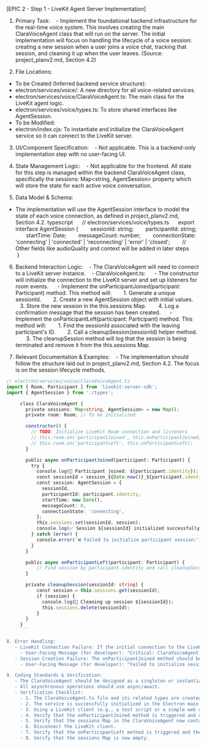 [EPIC 2 - Step 1 - LiveKit Agent Server Implementation]
1. Primary Task:
   - Implement the foundational backend infrastructure for the real-time voice system. This involves creating the main ClaraVoiceAgent class that will run on the server. The initial implementation will focus on handling the lifecycle of a voice session: creating a new session when a user joins a voice chat, tracking that session, and cleaning it up when the user leaves. (Source: project_planv2.md, Section 4.2)

2. File Locations:
- To be Created (Inferred backend service structure):
- electron/services/voice/: A new directory for all voice-related services.
- electron/services/voice/ClaraVoiceAgent.ts: The main class for the LiveKit agent logic.
- electron/services/voice/types.ts: To store shared interfaces like AgentSession.
- To be Modified:
- electron/index.cjs: To instantiate and initialize the ClaraVoiceAgent service so it can connect to the LiveKit server.

3. UI/Component Specification:
   - Not applicable. This is a backend-only implementation step with no user-facing UI.

4. State Management Logic:
   - Not applicable for the frontend. All state for this step is managed within the backend ClaraVoiceAgent class, specifically the sessions: Map<string, AgentSession> property which will store the state for each active voice conversation.

5. Data Model & Schema:
- The implementation will use the AgentSession interface to model the state of each voice connection, as defined in project_planv2.md, Section 4.2.
typescript      // electron/services/voice/types.ts      export interface AgentSession {        sessionId: string;        participantId: string;        startTime: Date;        messageCount: number;        connectionState: 'connecting' | 'connected' | 'reconnecting' | 'error' | 'closed';        // Other fields like audioQuality and context will be added in later steps      }

6. Backend Interaction Logic:
   - The ClaraVoiceAgent will need to connect to a LiveKit server instance.
   - ClaraVoiceAgent.ts:
     - The constructor will initialize the connection to the LiveKit server and set up listeners for room events.
     - Implement the onParticipantJoined(participant: Participant) method. This method will:
       1. Generate a unique sessionId.
       2. Create a new AgentSession object with initial values.
       3. Store the new session in the this.sessions Map.
       4. Log a confirmation message that the session has been created.
     - Implement the onParticipantLeft(participant: Participant) method. This method will:
       1. Find the sessionId associated with the leaving participant's ID.
       2. Call a cleanupSession(sessionId) helper method.
       3. The cleanupSession method will log that the session is being terminated and remove it from the this.sessions Map.

7. Relevant Documentation & Examples:
   - The implementation should follow the structure laid out in project_planv2.md, Section 4.2. The focus is on the session lifecycle methods.
```typescript
// electron/services/voice/ClaraVoiceAgent.ts
import { Room, Participant } from 'livekit-server-sdk';
import { AgentSession } from './types';

     class ClaraVoiceAgent {
       private sessions: Map<string, AgentSession> = new Map();
       private room: Room; // To be initialized

       constructor() {
         // TODO: Initialize LiveKit Room connection and listeners
         // this.room.on('participantJoined', this.onParticipantJoined);
         // this.room.on('participantLeft', this.onParticipantLeft);
       }

       public async onParticipantJoined(participant: Participant) {
         try {
           console.log(🎤 Participant joined: ${participant.identity});
           const sessionId = session_${Date.now()}_${participant.identity};
           const session: AgentSession = {
             sessionId,
             participantId: participant.identity,
             startTime: new Date(),
             messageCount: 0,
             connectionState: 'connecting',
           };
           this.sessions.set(sessionId, session);
           console.log(✅ Session ${sessionId} initialized successfully);
         } catch (error) {
           console.error('❌ Failed to initialize participant session:', error);
         }
       }

       public async onParticipantLeft(participant: Participant) {
           // Find session by participant.identity and call cleanupSession
       }

       private cleanupSession(sessionId: string) {
           const session = this.sessions.get(sessionId);
           if (session) {
             console.log(🧹 Cleaning up session ${sessionId});
             this.sessions.delete(sessionId);
           }
       }
     }
     ```

8. Error Handling:
   - LiveKit Connection Failure: If the initial connection to the LiveKit server fails in the constructor, the application should log a critical error.
     - User-Facing Message (for developer): "Critical: ClaraVoiceAgent failed to connect to the LiveKit server. Voice features will be unavailable."
   - Session Creation Failure: The onParticipantJoined method should be wrapped in a try...catch block. If creating the session object fails for any reason, the error should be logged, and the system should gracefully handle the fact that this participant will not have an active session.
     - User-Facing Message (for developer): "Failed to initialize session for participant {participant.identity}. Error: {error.message}"

9. Coding Standards & Verification:
   - The ClaraVoiceAgent should be designed as a singleton or instantiated only once in the main process.
   - All asynchronous operations should use async/await.
   - Verification Checklist:
     - 1. The ClaraVoiceAgent.ts file and its related types are created.
     - 2. The service is successfully initialized in the Electron main process at startup.
     - 3. Using a LiveKit client (e.g., a test script or a simple web client), connect to the specified LiveKit room.
     - 4. Verify that the onParticipantJoined method is triggered and a log message appears in the Electron main process console confirming a new session was created.
     - 5. Verify that the sessions Map in the ClaraVoiceAgent now contains one entry.
     - 6. Disconnect the LiveKit client.
     - 7. Verify that the onParticipantLeft method is triggered and the log message for cleanupSession appears.
     - 8. Verify that the sessions Map is now empty.